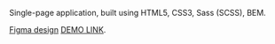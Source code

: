 Single-page application, built using HTML5, CSS3, Sass (SCSS), BEM.

[Figma design](https://www.figma.com/file/NZQAIydtHo5QkINyGLHNcq/BIKE-New-Version?node-id=0%3A1)
[DEMO LINK](https://artemzakhar.github.io/CityCruiser/).
